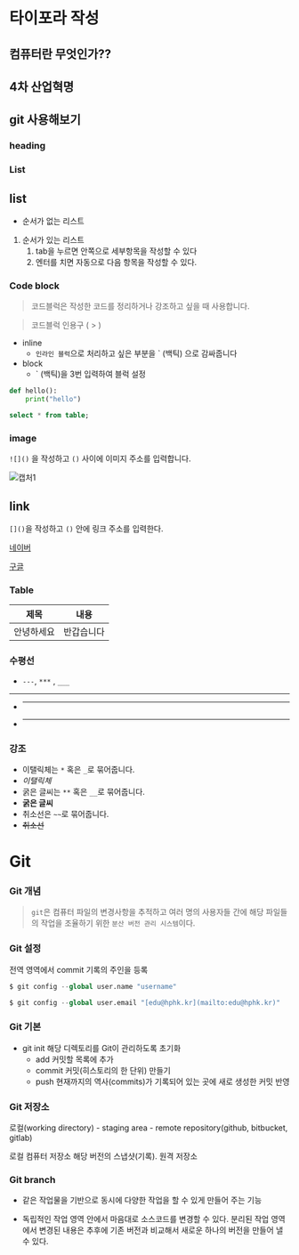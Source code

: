 # 타이포라 작성

## 컴퓨터란 무엇인가??

## 4차 산업혁명

## git 사용해보기

### heading

### List



## list

- 순서가 없는 리스트

1. 순서가 있는 리스트
   1. tab을 누르면 안쪽으로 세부항목을 작성할 수 있다
   2. 엔터를 치면 자동으로 다음 항목을 작성할 수 있다.

### Code block

> 코드블럭은 작성한 코드를 정리하거나 강조하고 싶을 때 사용합니다.



> 코드블럭 인용구 ( > )

- inline
  - `인라인 블럭`으로 처리하고 싶은 부분을 ` (백틱) 으로 감싸줍니다
- block
  - ` (백틱)을 3번 입력하여 블럭 설정

```python
def hello():
	print("hello")
```



```sql
select * from table;
```



### image

`![]()` 을 작성하고 `()` 사이에 이미지 주소를 입력합니다.

![캡처1](마크다운.assets/캡처1.PNG)![]()



## link

`[]()`을 작성하고 `()` 안에 링크 주소를 입력한다.

[네이버](www.naver.com)

[구글](www.google.com)

### Table

| 제목       | 내용       |
| ---------- | ---------- |
| 안녕하세요 | 반갑습니다 |

### 수평선

- `---`, `***` , `___`

- ---

- ***

- ___



### 강조

- 이탤릭체는 `*` 혹은 `_`로 묶어줍니다.
- *이탤릭체*
- 굵은 글씨는 `**` 혹은 `__`로 묶어줍니다.
- __굵은 글씨__
- 취소선은 `~~`로 묶어줍니다.
- ~~취소선~~















# Git



### Git 개념

>  `git`은 컴퓨터 파일의 변경사항을 추적하고 여러 명의 사용자들 간에 해당 파일들의 작업을 조율하기 위한 `분산 버전 관리 시스템`이다.

### Git 설정

전역 영역에서 commit 기록의 주인을 등록

```python
$ git config --global user.name "username"
```

```python
$ git config --global user.email "[edu@hphk.kr](mailto:edu@hphk.kr)"
```



### Git 기본

- git init 해당 디렉토리를 Git이 관리하도록 초기화
  - add 커밋할 목록에 추가
  - commit 커밋(히스토리의 한 단위) 만들기
  - push 현재까지의 역사(commits)가 기록되어 있는 곳에 새로 생성한 커밋 반영

### Git 저장소

로컬(working directory) - staging area - remote repository(github, bitbucket, gitlab)

로컬 컴퓨터 저장소 해당 버전의 스냅샷(기록). 원격 저장소

### Git branch

- 같은 작업물을 기반으로 동시에 다양한 작업을 할 수 있게 만들어 주는 기능

- 독립적인 작업 영역 안에서 마음대로 소스코드를 변경할 수 있다. 분리된 작업 영역에서 변경된 내용은 추후에 기존 버전과 비교해서 새로운 하나의 버전을 만들어 낼 수 있다.